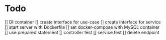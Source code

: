 # Todo

[] DI container
[] create interface for use-case
[] create interface for service
[] start server with Dockerfile
[] set docker-compose with MySQL container
[] use prepared statement
[] controller test
[] service test
[] delete endpoint
